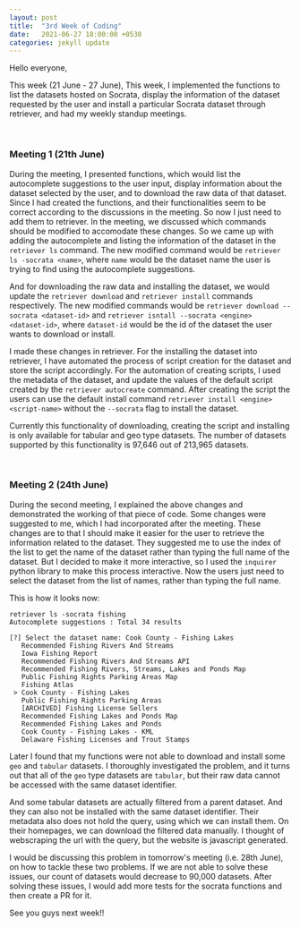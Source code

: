 ```yaml
---
layout: post
title:  "3rd Week of Coding"
date:   2021-06-27 18:00:00 +0530
categories: jekyll update
---
```

Hello everyone,

This week (21 June - 27 June), This week, I implemented the functions to list the datasets hosted on Socrata, display the information of the dataset requested by the user and install a particular Socrata dataset through retriever, and had my weekly standup meetings.

&nbsp;

### Meeting 1 (21th June)

During the meeting, I presented functions, which would list the autocomplete suggestions to the user input, display information about the dataset selected by the user, and to download the raw data of that dataset. Since I had created the functions, and their functionalities seem to be correct according to the discussions in the meeting. So now I just need to add them to retriever. In the meeting, we discussed which commands should be modified to accomodate these changes. So we came up with adding the autocomplete and listing the information of the dataset in the `retriever ls` command. The new modified command would be `retriever ls -socrata <name>`, where `name` would be the dataset name the user is trying to find using the autocomplete suggestions.

And for downloading the raw data and installing the dataset, we would update the `retriever download` and `retriever install` commands respectively. The new modified commands would be `retriever download --socrata <dataset-id>` and `retriever isntall --socrata <engine> <dataset-id>`, where `dataset-id` would be the id of the dataset the user wants to download or install.

I made these changes in retriever. For the installing the dataset into retriever, I have automated the process of script creation for the dataset and store the script accordingly. For the automation of creating scripts, I used the metadata of the dataset, and update the values of the default script created by the `retriever autocreate` command. After creating the script the users can use the default install command `retriever install <engine> <script-name>` without the `--socrata` flag to install the dataset.

Currently this functionality of downloading, creating the script and installing is only available for tabular and geo type datasets. The number of datasets supported by this functionality is 97,646 out of 213,965 datasets.

&nbsp;

### Meeting 2 (24th June)

During the second meeting, I explained the above changes and demonstrated the working of that piece of code. Some changes were suggested to me, which I had incorporated after the meeting. These changes are to that I should make it easier for the user to retrieve the information related to the dataset. They suggested me to use the index of the list to get the name of the dataset rather than typing the full name of the dataset. But I decided to make it more interactive, so I used the `inquirer` python library to make this process interactive. Now the users just need to select the dataset from the list of names, rather than typing the full name.

This is how it looks now:

``` text
retriever ls -socrata fishing
Autocomplete suggestions : Total 34 results

[?] Select the dataset name: Cook County - Fishing Lakes
   Recommended Fishing Rivers And Streams
   Iowa Fishing Report
   Recommended Fishing Rivers And Streams API
   Recommended Fishing Rivers, Streams, Lakes and Ponds Map
   Public Fishing Rights Parking Areas Map
   Fishing Atlas
 > Cook County - Fishing Lakes
   Public Fishing Rights Parking Areas
   [ARCHIVED] Fishing License Sellers
   Recommended Fishing Lakes and Ponds Map
   Recommended Fishing Lakes and Ponds
   Cook County - Fishing Lakes - KML
   Delaware Fishing Licenses and Trout Stamps

```

Later I found that my functions were not able to download and install some `geo` and `tabular` datasets. I thoroughly investigated the problem, and it turns out that all of the `geo` type datasets are `tabular`, but their raw data cannot be accessed with the same dataset identifier.

And some tabular datasets are actually filtered from a parent dataset. And they can also not be installed with the same dataset identifier. Their metadata also does not hold the query, using which we can install them. On their homepages, we can download the filtered data manually. I thought of webscraping the url with the query, but the website is javascript generated.

I would be discussing this problem in tomorrow's meeting (i.e. 28th June), on how to tackle these two problems. If we are not able to solve these issues, our count of datasets would decrease to 90,000 datasets. After solving these issues, I would add more tests for the socrata functions and then create a PR for it.

See you guys next week!!
